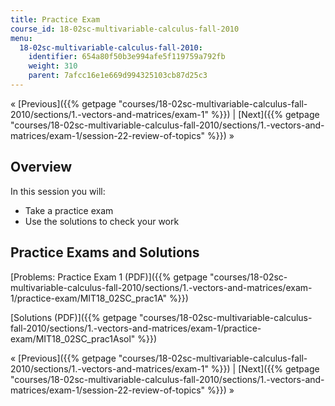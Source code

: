 ```yaml
---
title: Practice Exam
course_id: 18-02sc-multivariable-calculus-fall-2010
menu:
  18-02sc-multivariable-calculus-fall-2010:
    identifier: 654a80f50b3e994afe5f119759a792fb
    weight: 310
    parent: 7afcc16e1e669d994325103cb87d25c3
---
```

« [Previous]({{% getpage "courses/18-02sc-multivariable-calculus-fall-2010/sections/1.-vectors-and-matrices/exam-1" %}}) | [Next]({{% getpage "courses/18-02sc-multivariable-calculus-fall-2010/sections/1.-vectors-and-matrices/exam-1/session-22-review-of-topics" %}}) »

Overview
--------

In this session you will:

*   Take a practice exam
*   Use the solutions to check your work

Practice Exams and Solutions
----------------------------

[Problems: Practice Exam 1 (PDF)]({{% getpage "courses/18-02sc-multivariable-calculus-fall-2010/sections/1.-vectors-and-matrices/exam-1/practice-exam/MIT18_02SC_prac1A" %}})

[Solutions (PDF)]({{% getpage "courses/18-02sc-multivariable-calculus-fall-2010/sections/1.-vectors-and-matrices/exam-1/practice-exam/MIT18_02SC_prac1Asol" %}})

« [Previous]({{% getpage "courses/18-02sc-multivariable-calculus-fall-2010/sections/1.-vectors-and-matrices/exam-1" %}}) | [Next]({{% getpage "courses/18-02sc-multivariable-calculus-fall-2010/sections/1.-vectors-and-matrices/exam-1/session-22-review-of-topics" %}}) »